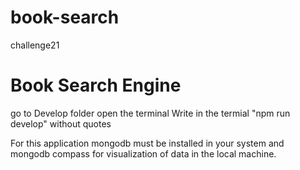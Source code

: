 # book-search
challenge21

# Book Search Engine
go to Develop folder
open the terminal
Write in the termial "npm run develop" without quotes

For this application mongodb must be installed in your system and mongodb compass for visualization of data in the local machine. 
